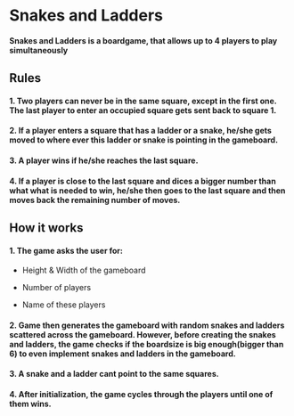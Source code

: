 # Snakes and Ladders
#### Snakes and Ladders is a boardgame, that allows up to 4 players to play simultaneously


## Rules
#### 1. Two players can never be in the same square, except in the first one. The last player to enter an occupied square gets sent back to square 1.
#### 2. If a player enters a square that has a ladder or a snake, he/she gets moved to where ever this ladder or snake is pointing in the gameboard.
#### 3. A player wins if he/she reaches the last square.
#### 4. If a player is close to the last square and dices a bigger number than what what is needed to win, he/she then goes to the last square and then moves back the remaining number of moves.




## How it works
#### 1. The game asks the user for:
   * Height & Width of the gameboard
   
   * Number of players
   
   * Name of these players

#### 2. Game then generates the gameboard with random snakes and ladders scattered across the gameboard. However, before creating the snakes and ladders, the game checks if the boardsize is big enough(bigger than 6) to even implement snakes and ladders in the gameboard.

#### 3. A snake and a ladder cant point to the same squares.
#### 4. After initialization, the game cycles through the players until one of them wins.
